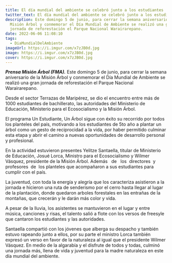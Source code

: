```yaml
---
title: El día mundial del ambiente se celebró junto a los estudiantes
twitter_text: El día mundial del ambiente se celebró junto a los estudiantes
description: Este domingo 5 de junio, para cerrar la semana aniversario de la
  Misión Árbol y conmemorar el Día Mundial de Ambiente se realizó una gran
  jornada de reforestación el Parque Nacional Warairarepano.
date: 2022-06-06 11:08:10
tags:
  - DiaMundialDelAmbiente
imageUrl: https://i.imgur.com/x7zJB0d.jpg
image: https://i.imgur.com/x7zJB0d.jpg
cover: https://i.imgur.com/x7zJB0d.jpg
---
```

***Prensa Misión Árbol (FMA).*** Este domingo 5 de junio, para cerrar la semana aniversario de la Misión Árbol y conmemorar el Día Mundial de Ambiente se realizó una gran jornada de reforestación el Parque Nacional Warairarepano.

Desde el sector Terrazas de Maripérez, se dio el encuentro entre más de 1000 estudiantes de bachillerato, las autoridades del Ministerio de Educación, Ministerio para el Ecosocialismo y la Misión Árbol.

El programa Un Estudiante, Un Árbol sigue con éxito su recorrido por todos los planteles del país, motivando a los estudiantes de 5to año a plantar un árbol como un gesto de reciprocidad a la vida, por haber permitido culminar esta etapa y abrir el camino a nuevas oportunidades de desarrollo personal y profesional.

En la actividad estuvieron presentes Yelitze Santaella, titular de Ministerio de Educación, Josué Lorca, Ministro para el Ecosocialismo y Wilmer Vásquez, presidente de la Misión Árbol. Además   de   los  directores  y  profesores  de  los planteles que acompañaron a sus estudiantes para cumplir con el país.

La juventud, con toda la energía y alegría que los caracteriza asistieron a la jornada e hicieron una ruta de senderismo por el cerro hasta llegar al lugar de la plantación, donde quedaron arboles forestales en las entrañas de la montañas, que crecerán y le darán más color y vida.

A pesar de la lluvia, los asistentes se mantuvieron en el lugar y entre música, canciones y risas, el talento salió a flote con los versos de freesyle que cantaron los estudiantes y las autoridades.

Santaella compartió con los jóvenes que alberga su despacho y también estuvo rapeando junto a ellos, por su parte el ministro Lorca también expresó un verso en favor de la naturaleza al igual que el presidente Wilmer Vásquez. En medio de la algarabía y el disfrute de todos y todas, culminó una jornada más, llena de vida y juventud para la madre naturaleza en este día mundial del ambiente.